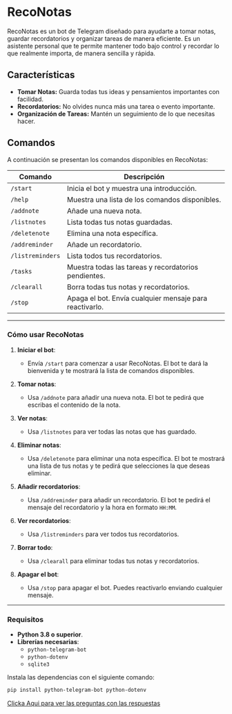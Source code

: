 
# RecoNotas

RecoNotas es un bot de Telegram diseñado para ayudarte a tomar notas, guardar recordatorios y organizar tareas de manera eficiente. Es un asistente personal que te permite mantener todo bajo control y recordar lo que realmente importa, de manera sencilla y rápida.

## Características

- **Tomar Notas:** Guarda todas tus ideas y pensamientos importantes con facilidad.
- **Recordatorios:** No olvides nunca más una tarea o evento importante.
- **Organización de Tareas:** Mantén un seguimiento de lo que necesitas hacer.

## Comandos

A continuación se presentan los comandos disponibles en RecoNotas:

| Comando          | Descripción                                           |
|------------------|-------------------------------------------------------|
| `/start`         | Inicia el bot y muestra una introducción.             |
| `/help`          | Muestra una lista de los comandos disponibles.        |
| `/addnote`       | Añade una nueva nota.                                 |
| `/listnotes`     | Lista todas tus notas guardadas.                      |
| `/deletenote`    | Elimina una nota específica.                          |
| `/addreminder`   | Añade un recordatorio.                                |
| `/listreminders` | Lista todos tus recordatorios.                        |
| `/tasks`         | Muestra todas las tareas y recordatorios pendientes.  |
| `/clearall`      | Borra todas tus notas y recordatorios.                |
| `/stop`          | Apaga el bot. Envía cualquier mensaje para reactivarlo. |

---

### **Cómo usar RecoNotas**

1. **Iniciar el bot**:
   - Envía `/start` para comenzar a usar RecoNotas. El bot te dará la bienvenida y te mostrará la lista de comandos disponibles.

2. **Tomar notas**:
   - Usa `/addnote` para añadir una nueva nota. El bot te pedirá que escribas el contenido de la nota.

3. **Ver notas**:
   - Usa `/listnotes` para ver todas las notas que has guardado.

4. **Eliminar notas**:
   - Usa `/deletenote` para eliminar una nota específica. El bot te mostrará una lista de tus notas y te pedirá que selecciones la que deseas eliminar.

5. **Añadir recordatorios**:
   - Usa `/addreminder` para añadir un recordatorio. El bot te pedirá el mensaje del recordatorio y la hora en formato `HH:MM`.

6. **Ver recordatorios**:
   - Usa `/listreminders` para ver todos tus recordatorios.

7. **Borrar todo**:
   - Usa `/clearall` para eliminar todas tus notas y recordatorios.

8. **Apagar el bot**:
   - Usa `/stop` para apagar el bot. Puedes reactivarlo enviando cualquier mensaje.

---

### **Requisitos**

- **Python 3.8 o superior**.
- **Librerías necesarias**:
  - `python-telegram-bot`
  - `python-dotenv`
  - `sqlite3`

Instala las dependencias con el siguiente comando:

```bash
pip install python-telegram-bot python-dotenv
```

[Clicka Aqui para ver las preguntas con las respuestas](https://github.com/dopemmanuel/RecoNotas/blob/705a69e047941c1ff7ea62b1e89acca825634229/ReadMe.md)







